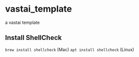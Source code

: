 # vastai_template
a vastai template 

## Install ShellCheck 

`brew install shellcheck` (Mac)
`apt install shellcheck` (Linux)
